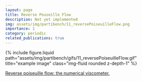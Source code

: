 ```yaml
---
layout: page
title: Reverse Pouseille Flow
description: Not yet implemented
img: assets/img/partibench/11_reversePoiseuilleFlow.png
importance: 1
category: periodic
related_publications: true
---
```


{% include figure.liquid path="assets/img/partibench/gifs/11_reversePoiseuilleFlow.gif" title="example image" class="img-fluid rounded z-depth-1" %}

[Reverse poiseuille flow: the numerical viscometer.](https://pubs.aip.org/aip/acp/article/1027/1/1432/848152/Reverse-Poiseuille-Flow-the-Numerical-Viscometer)
